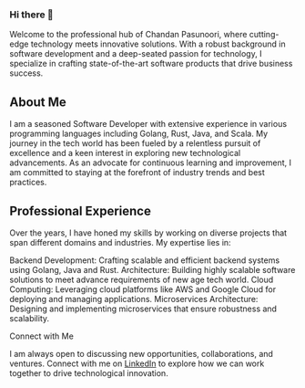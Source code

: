 ### Hi there 👋

Welcome to the professional hub of Chandan Pasunoori, where cutting-edge technology meets innovative solutions. With a robust background in software development and a deep-seated passion for technology, I specialize in crafting state-of-the-art software products that drive business success.

## About Me

I am a seasoned Software Developer with extensive experience in various programming languages including Golang, Rust, Java, and Scala. My journey in the tech world has been fueled by a relentless pursuit of excellence and a keen interest in exploring new technological advancements. As an advocate for continuous learning and improvement, I am committed to staying at the forefront of industry trends and best practices.

## Professional Experience

Over the years, I have honed my skills by working on diverse projects that span different domains and industries. My expertise lies in:

Backend Development: Crafting scalable and efficient backend systems using Golang, Java and Rust.
Architecture: Building highly scalable software solutions to meet advance requirements of new age tech world.
Cloud Computing: Leveraging cloud platforms like AWS and Google Cloud for deploying and managing applications.
Microservices Architecture: Designing and implementing microservices that ensure robustness and scalability.

Connect with Me

I am always open to discussing new opportunities, collaborations, and ventures. Connect with me on [LinkedIn](https://www.linkedin.com/in/chandanpasunoori/) to explore how we can work together to drive technological innovation.
